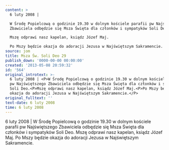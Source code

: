```yaml
---
content: >
  6 luty 2008 | 

  W Środę Popielcową o godzinie 19.30 w dolnym kościele parafii pw Najświętszego
  Zbawiciela odbędzie się Msza Święta dla członków i sympatyków Soli Deo.

  Mszę odprawi nasz kapelan, ksiądz Józef Maj.

  Po Mszy będzie okazja do adoracji Jezusa w Najświętszym Sakramencie.
source: jom
title: Msza Św. Soli Deo 29
publish_down: '0000-00-00 00:00:00'
created: '2013-05-08 20:59:32'
id: '564'
original_introtext: >-
  6 luty 2008 | <P>W Środę Popielcową o godzinie 19.30 w dolnym kościele parafii
  pw Najświętszego Zbawiciela odbędzie się Msza Święta dla członków i sympatyków
  Soli Deo.<P>Mszę odprawi nasz kapelan, ksiądz Józef Maj.<P>Po Mszy będzie
  okazja do adoracji Jezusa w Najświętszym Sakramencie.</P>
original_fulltext: ''
text-date: 6 luty 2008
time: 6 luty 2008
---
```

6 luty 2008 | 
W Środę Popielcową o godzinie 19.30 w dolnym kościele parafii pw Najświętszego Zbawiciela odbędzie się Msza Święta dla członków i sympatyków Soli Deo.
Mszę odprawi nasz kapelan, ksiądz Józef Maj.
Po Mszy będzie okazja do adoracji Jezusa w Najświętszym Sakramencie.


<!--{{json:{"created_date":"2013-05-08 20:59:32","publish_down":"0000-00-00 00:00:00","id":"564"}}}-->